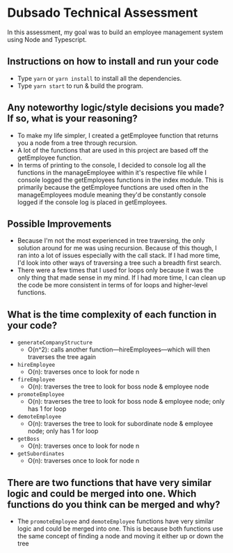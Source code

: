 # Dubsado Technical Assessment

In this assessment, my goal was to build an employee management system using Node and Typescript.

## Instructions on how to install and run your code

- Type `yarn` or `yarn install` to install all the dependencies.
- Type `yarn start` to run & build the program.

## Any noteworthy logic/style decisions you made? If so, what is your reasoning?

- To make my life simpler, I created a getEmployee function that returns you a node from a tree through recursion.
- A lot of the functions that are used in this project are based off the getEmployee function.
- In terms of printing to the console, I decided to console log all the functions in the manageEmployee within it's respective file while I console logged the getEmployees functions in the index module. This is primarily because the getEmployee functions are used often in the manageEmployees module meaning they'd be constantly console logged if the console log is placed in getEmployees.

## Possible Improvements

- Because I'm not the most experienced in tree traversing, the only solution around for me was using recursion. Because of this though, I ran into a lot of issues especially with the call stack. If I had more time, I'd look into other ways of traversing a tree such a breadth first search.
- There were a few times that I used for loops only because it was the only thing that made sense in my mind. If I had more time, I can clean up the code be more consistent in terms of for loops and higher-level functions.

## What is the time complexity of each function in your code?

- `generateCompanyStructure`
  - O(n^2): calls another function—hireEmployees—which will then traverses the tree again
- `hireEmployee`
  - O(n): traverses once to look for node n
- `fireEmployee`
  - O(n): traverses the tree to look for boss node & employee node
- `promoteEmployee`
  - O(n): traverses the tree to look for boss node & employee node; only has 1 for loop
- `demoteEmployee`
  - O(n): traverses the tree to look for subordinate node & employee node; only has 1 for loop
- `getBoss`
  - O(n): traverses once to look for node n
- `getSubordinates`
  - O(n): traverses once to look for node n

## There are two functions that have very similar logic and could be merged into one. Which functions do you think can be merged and why?

- The `promoteEmployee` and `demoteEmployee` functions have very similar logic and could be merged into one. This is because both functions use the same concept of finding a node and moving it either up or down the tree
